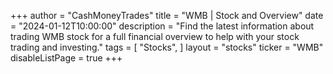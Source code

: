+++
author = "CashMoneyTrades"
title = "WMB | Stock and Overview"
date = "2024-01-12T10:00:00"
description = "Find the latest information about trading WMB stock for a full financial overview to help with your stock trading and investing."
tags = [
   "Stocks",
]
layout = "stocks"
ticker = "WMB"
disableListPage = true
+++
